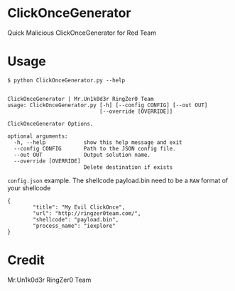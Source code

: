 # ClickOnceGenerator
Quick Malicious ClickOnceGenerator for Red Team

# Usage
```
$ python ClickOnceGenerator.py --help


ClickOnceGenerator | Mr.Un1k0d3r RingZer0 Team
usage: ClickOnceGenerator.py [-h] [--config CONFIG] [--out OUT]
                             [--override [OVERRIDE]]

ClickOnceGenerator Options.

optional arguments:
  -h, --help            show this help message and exit
  --config CONFIG       Path to the JSON config file.
  --out OUT             Output solution name.
  --override [OVERRIDE]
                        Delete destination if exists

```

`config.json` example. The shellcode payload.bin need to be a `RAW` format of your shellcode
```
{
        "title": "My Evil ClickOnce",
        "url": "http://ringzer0team.com/",
        "shellcode": "payload.bin",
        "process_name": "iexplore"
}
```
# Credit
Mr.Un1k0d3r RingZer0 Team
